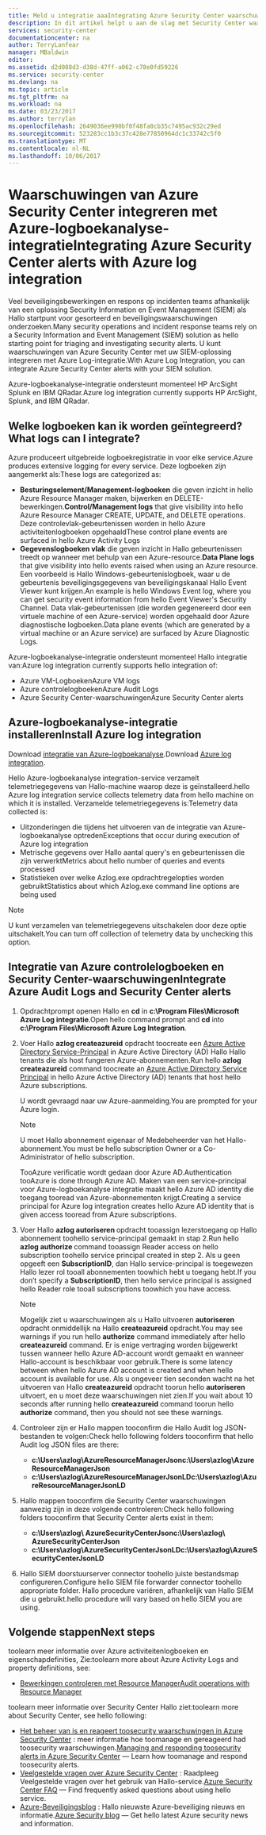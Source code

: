 ```yaml
---
title: Meld u integratie aaaIntegrating Azure Security Center waarschuwingen met Azure | Microsoft Docs
description: In dit artikel helpt u aan de slag met Security Center waarschuwingen integreren met Azure-logboekanalyse-integratie.
services: security-center
documentationcenter: na
author: TerryLanfear
manager: MBaldwin
editor: 
ms.assetid: d2d088d3-d38d-47ff-a062-c78e0fd59226
ms.service: security-center
ms.devlang: na
ms.topic: article
ms.tgt_pltfrm: na
ms.workload: na
ms.date: 03/23/2017
ms.author: terrylan
ms.openlocfilehash: 2649036ee990bf0f48fa0cb35c7495ac932c29ed
ms.sourcegitcommit: 523283cc1b3c37c428e77850964dc1c33742c5f0
ms.translationtype: MT
ms.contentlocale: nl-NL
ms.lasthandoff: 10/06/2017
---
```

# <a name="integrating-azure-security-center-alerts-with-azure-log-integration"></a><span data-ttu-id="8b5ec-103">Waarschuwingen van Azure Security Center integreren met Azure-logboekanalyse-integratie</span><span class="sxs-lookup"><span data-stu-id="8b5ec-103">Integrating Azure Security Center alerts with Azure log integration</span></span>
<span data-ttu-id="8b5ec-104">Veel beveiligingsbewerkingen en respons op incidenten teams afhankelijk van een oplossing Security Information en Event Management (SIEM) als Hallo startpunt voor gesorteerd en beveiligingswaarschuwingen onderzoeken.</span><span class="sxs-lookup"><span data-stu-id="8b5ec-104">Many security operations and incident response teams rely on a Security Information and Event Management (SIEM) solution as hello starting point for triaging and investigating security alerts.</span></span> <span data-ttu-id="8b5ec-105">U kunt waarschuwingen van Azure Security Center met uw SIEM-oplossing integreren met Azure Log-integratie.</span><span class="sxs-lookup"><span data-stu-id="8b5ec-105">With Azure Log Integration, you can integrate Azure Security Center alerts with your SIEM solution.</span></span>

<span data-ttu-id="8b5ec-106">Azure-logboekanalyse-integratie ondersteunt momenteel HP ArcSight Splunk en IBM QRadar.</span><span class="sxs-lookup"><span data-stu-id="8b5ec-106">Azure log integration currently supports HP ArcSight, Splunk, and IBM QRadar.</span></span>

## <a name="what-logs-can-i-integrate"></a><span data-ttu-id="8b5ec-107">Welke logboeken kan ik worden geïntegreerd?</span><span class="sxs-lookup"><span data-stu-id="8b5ec-107">What logs can I integrate?</span></span>
<span data-ttu-id="8b5ec-108">Azure produceert uitgebreide logboekregistratie in voor elke service.</span><span class="sxs-lookup"><span data-stu-id="8b5ec-108">Azure produces extensive logging for every service.</span></span> <span data-ttu-id="8b5ec-109">Deze logboeken zijn aangemerkt als:</span><span class="sxs-lookup"><span data-stu-id="8b5ec-109">These logs are categorized as:</span></span>

* <span data-ttu-id="8b5ec-110">**Besturingselement/Management-logboeken** die geven inzicht in hello Azure Resource Manager maken, bijwerken en DELETE-bewerkingen.</span><span class="sxs-lookup"><span data-stu-id="8b5ec-110">**Control/Management logs** that give visibility into hello Azure Resource Manager CREATE, UPDATE, and DELETE operations.</span></span> <span data-ttu-id="8b5ec-111">Deze controlevlak-gebeurtenissen worden in hello Azure activiteitenlogboeken opgehaald</span><span class="sxs-lookup"><span data-stu-id="8b5ec-111">These control plane events are surfaced in hello Azure Activity Logs</span></span>
* <span data-ttu-id="8b5ec-112">**Gegevenslogboeken vlak** die geven inzicht in Hallo gebeurtenissen treedt op wanneer met behulp van een Azure-resource.</span><span class="sxs-lookup"><span data-stu-id="8b5ec-112">**Data Plane logs** that give visibility into hello events raised when using an Azure resource.</span></span> <span data-ttu-id="8b5ec-113">Een voorbeeld is Hallo Windows-gebeurtenislogboek, waar u de gebeurtenis beveiligingsgegevens van beveiligingskanaal Hallo Event Viewer kunt krijgen.</span><span class="sxs-lookup"><span data-stu-id="8b5ec-113">An example is hello Windows Event log, where you can get security event information from hello Event Viewer's Security Channel.</span></span> <span data-ttu-id="8b5ec-114">Data vlak-gebeurtenissen (die worden gegenereerd door een virtuele machine of een Azure-service) worden opgehaald door Azure diagnostische logboeken.</span><span class="sxs-lookup"><span data-stu-id="8b5ec-114">Data plane events (which are generated by a virtual machine or an Azure service) are surfaced by Azure Diagnostic Logs.</span></span>

<span data-ttu-id="8b5ec-115">Azure-logboekanalyse-integratie ondersteunt momenteel Hallo integratie van:</span><span class="sxs-lookup"><span data-stu-id="8b5ec-115">Azure log integration currently supports hello integration of:</span></span>

* <span data-ttu-id="8b5ec-116">Azure VM-Logboeken</span><span class="sxs-lookup"><span data-stu-id="8b5ec-116">Azure VM logs</span></span>
* <span data-ttu-id="8b5ec-117">Azure controlelogboeken</span><span class="sxs-lookup"><span data-stu-id="8b5ec-117">Azure Audit Logs</span></span>
* <span data-ttu-id="8b5ec-118">Azure Security Center-waarschuwingen</span><span class="sxs-lookup"><span data-stu-id="8b5ec-118">Azure Security Center alerts</span></span>

## <a name="install-azure-log-integration"></a><span data-ttu-id="8b5ec-119">Azure-logboekanalyse-integratie installeren</span><span class="sxs-lookup"><span data-stu-id="8b5ec-119">Install Azure log integration</span></span>
<span data-ttu-id="8b5ec-120">Download [integratie van Azure-logboekanalyse](https://www.microsoft.com/download/details.aspx?id=53324).</span><span class="sxs-lookup"><span data-stu-id="8b5ec-120">Download [Azure log integration](https://www.microsoft.com/download/details.aspx?id=53324).</span></span>

<span data-ttu-id="8b5ec-121">Hello Azure-logboekanalyse integration-service verzamelt telemetriegegevens van Hallo-machine waarop deze is geïnstalleerd.</span><span class="sxs-lookup"><span data-stu-id="8b5ec-121">hello Azure log integration service collects telemetry data from hello machine on which it is installed.</span></span>  <span data-ttu-id="8b5ec-122">Verzamelde telemetriegegevens is:</span><span class="sxs-lookup"><span data-stu-id="8b5ec-122">Telemetry data collected is:</span></span>

* <span data-ttu-id="8b5ec-123">Uitzonderingen die tijdens het uitvoeren van de integratie van Azure-logboekanalyse optreden</span><span class="sxs-lookup"><span data-stu-id="8b5ec-123">Exceptions that occur during execution of Azure log integration</span></span>
* <span data-ttu-id="8b5ec-124">Metrische gegevens over Hallo aantal query's en gebeurtenissen die zijn verwerkt</span><span class="sxs-lookup"><span data-stu-id="8b5ec-124">Metrics about hello number of queries and events processed</span></span>
* <span data-ttu-id="8b5ec-125">Statistieken over welke Azlog.exe opdrachtregelopties worden gebruikt</span><span class="sxs-lookup"><span data-stu-id="8b5ec-125">Statistics about which Azlog.exe command line options are being used</span></span>

> [!NOTE]
> <span data-ttu-id="8b5ec-126">U kunt verzamelen van telemetriegegevens uitschakelen door deze optie uitschakelt.</span><span class="sxs-lookup"><span data-stu-id="8b5ec-126">You can turn off collection of telemetry data by unchecking this option.</span></span>
>
>

## <a name="integrate-azure-audit-logs-and-security-center-alerts"></a><span data-ttu-id="8b5ec-127">Integratie van Azure controlelogboeken en Security Center-waarschuwingen</span><span class="sxs-lookup"><span data-stu-id="8b5ec-127">Integrate Azure Audit Logs and Security Center alerts</span></span>
1. <span data-ttu-id="8b5ec-128">Opdrachtprompt openen Hallo en **cd** in **c:\Program Files\Microsoft Azure Log integratie**.</span><span class="sxs-lookup"><span data-stu-id="8b5ec-128">Open hello command prompt and **cd** into **c:\Program Files\Microsoft Azure Log Integration**.</span></span>
2. <span data-ttu-id="8b5ec-129">Voer Hallo **azlog createazureid** opdracht toocreate een [Azure Active Directory Service-Principal](../active-directory/active-directory-application-objects.md) in Azure Active Directory (AD) Hallo Hallo tenants die als host fungeren Azure-abonnementen.</span><span class="sxs-lookup"><span data-stu-id="8b5ec-129">Run hello **azlog createazureid** command toocreate an [Azure Active Directory Service Principal](../active-directory/active-directory-application-objects.md) in hello Azure Active Directory (AD) tenants that host hello Azure subscriptions.</span></span>

    <span data-ttu-id="8b5ec-130">U wordt gevraagd naar uw Azure-aanmelding.</span><span class="sxs-lookup"><span data-stu-id="8b5ec-130">You are prompted for your Azure login.</span></span>

   > [!NOTE]
   > <span data-ttu-id="8b5ec-131">U moet Hallo abonnement eigenaar of Medebeheerder van het Hallo-abonnement.</span><span class="sxs-lookup"><span data-stu-id="8b5ec-131">You must be hello subscription Owner or a Co-Administrator of hello subscription.</span></span>
   >
   >

    <span data-ttu-id="8b5ec-132">TooAzure verificatie wordt gedaan door Azure AD.</span><span class="sxs-lookup"><span data-stu-id="8b5ec-132">Authentication tooAzure is done through Azure AD.</span></span>  <span data-ttu-id="8b5ec-133">Maken van een service-principal voor Azure-logboekanalyse integratie maakt hello Azure AD identity die toegang tooread van Azure-abonnementen krijgt.</span><span class="sxs-lookup"><span data-stu-id="8b5ec-133">Creating a service principal for Azure log integration creates hello Azure AD identity that is given access tooread from Azure subscriptions.</span></span>
3. <span data-ttu-id="8b5ec-134">Voer Hallo **azlog autoriseren <SubscriptionID>**  opdracht tooassign lezerstoegang op Hallo abonnement toohello service-principal gemaakt in stap 2.</span><span class="sxs-lookup"><span data-stu-id="8b5ec-134">Run hello **azlog authorize <SubscriptionID>** command tooassign Reader access on hello subscription toohello service principal created in step 2.</span></span> <span data-ttu-id="8b5ec-135">Als u geen opgeeft een **SubscriptionID**, dan Hallo service-principal is toegewezen Hallo lezer rol tooall abonnementen toowhich hebt u toegang hebt.</span><span class="sxs-lookup"><span data-stu-id="8b5ec-135">If you don’t specify a **SubscriptionID**, then hello service principal is assigned hello Reader role tooall subscriptions toowhich you have access.</span></span>

   > [!NOTE]
   > <span data-ttu-id="8b5ec-136">Mogelijk ziet u waarschuwingen als u Hallo uitvoeren **autoriseren** opdracht onmiddellijk na Hallo **createazureid** opdracht.</span><span class="sxs-lookup"><span data-stu-id="8b5ec-136">You may see warnings if you run hello **authorize** command immediately after hello **createazureid** command.</span></span> <span data-ttu-id="8b5ec-137">Er is enige vertraging worden bijgewerkt tussen wanneer hello Azure AD-account wordt gemaakt en wanneer Hallo-account is beschikbaar voor gebruik.</span><span class="sxs-lookup"><span data-stu-id="8b5ec-137">There is some latency between when hello Azure AD account is created and when hello account is available for use.</span></span> <span data-ttu-id="8b5ec-138">Als u ongeveer tien seconden wacht na het uitvoeren van Hallo **createazureid** opdracht toorun hello **autoriseren** uitvoert, en u moet deze waarschuwingen niet zien.</span><span class="sxs-lookup"><span data-stu-id="8b5ec-138">If you wait about 10 seconds after running hello **createazureid** command toorun hello **authorize** command, then you should not see these warnings.</span></span>
   >
   >
4. <span data-ttu-id="8b5ec-139">Controleer zijn er Hallo mappen tooconfirm die Hallo Audit log JSON-bestanden te volgen:</span><span class="sxs-lookup"><span data-stu-id="8b5ec-139">Check hello following folders tooconfirm that hello Audit log JSON files are there:</span></span>

   * <span data-ttu-id="8b5ec-140">**c:\Users\azlog\AzureResourceManagerJson**</span><span class="sxs-lookup"><span data-stu-id="8b5ec-140">**c:\Users\azlog\AzureResourceManagerJson**</span></span>
   * <span data-ttu-id="8b5ec-141">**c:\Users\azlog\AzureResourceManagerJsonLD**</span><span class="sxs-lookup"><span data-stu-id="8b5ec-141">**c:\Users\azlog\AzureResourceManagerJsonLD**</span></span>
5. <span data-ttu-id="8b5ec-142">Hallo mappen tooconfirm die Security Center waarschuwingen aanwezig zijn in deze volgende controleren:</span><span class="sxs-lookup"><span data-stu-id="8b5ec-142">Check hello following folders tooconfirm that Security Center alerts exist in them:</span></span>

   * <span data-ttu-id="8b5ec-143">**c:\Users\azlog\ AzureSecurityCenterJson**</span><span class="sxs-lookup"><span data-stu-id="8b5ec-143">**c:\Users\azlog\ AzureSecurityCenterJson**</span></span>
   * <span data-ttu-id="8b5ec-144">**c:\Users\azlog\AzureSecurityCenterJsonLD**</span><span class="sxs-lookup"><span data-stu-id="8b5ec-144">**c:\Users\azlog\AzureSecurityCenterJsonLD**</span></span>
6. <span data-ttu-id="8b5ec-145">Hallo SIEM doorstuurserver connector toohello juiste bestandsmap configureren.</span><span class="sxs-lookup"><span data-stu-id="8b5ec-145">Configure hello SIEM file forwarder connector toohello appropriate folder.</span></span> <span data-ttu-id="8b5ec-146">Hallo procedure variëren, afhankelijk van Hallo SIEM die u gebruikt.</span><span class="sxs-lookup"><span data-stu-id="8b5ec-146">hello procedure will vary based on hello SIEM you are using.</span></span>

## <a name="next-steps"></a><span data-ttu-id="8b5ec-147">Volgende stappen</span><span class="sxs-lookup"><span data-stu-id="8b5ec-147">Next steps</span></span>
<span data-ttu-id="8b5ec-148">toolearn meer informatie over Azure activiteitenlogboeken en eigenschapdefinities, Zie:</span><span class="sxs-lookup"><span data-stu-id="8b5ec-148">toolearn more about Azure Activity Logs and property definitions, see:</span></span>

* [<span data-ttu-id="8b5ec-149">Bewerkingen controleren met Resource Manager</span><span class="sxs-lookup"><span data-stu-id="8b5ec-149">Audit operations with Resource Manager</span></span>](../azure-resource-manager/resource-group-audit.md)

<span data-ttu-id="8b5ec-150">toolearn meer informatie over Security Center Hallo ziet:</span><span class="sxs-lookup"><span data-stu-id="8b5ec-150">toolearn more about Security Center, see hello following:</span></span>

* <span data-ttu-id="8b5ec-151">[Het beheer van is en reageert toosecurity waarschuwingen in Azure Security Center](security-center-managing-and-responding-alerts.md) : meer informatie hoe toomanage en gereageerd had toosecurity waarschuwingen.</span><span class="sxs-lookup"><span data-stu-id="8b5ec-151">[Managing and responding toosecurity alerts in Azure Security Center](security-center-managing-and-responding-alerts.md) — Learn how toomanage and respond toosecurity alerts.</span></span>
* <span data-ttu-id="8b5ec-152">[Veelgestelde vragen over Azure Security Center](security-center-faq.md) : Raadpleeg Veelgestelde vragen over het gebruik van Hallo-service.</span><span class="sxs-lookup"><span data-stu-id="8b5ec-152">[Azure Security Center FAQ](security-center-faq.md) — Find frequently asked questions about using hello service.</span></span>
* <span data-ttu-id="8b5ec-153">[Azure-Beveiligingsblog](http://blogs.msdn.com/b/azuresecurity/) : Hallo nieuwste Azure-beveiliging nieuws en informatie.</span><span class="sxs-lookup"><span data-stu-id="8b5ec-153">[Azure Security blog](http://blogs.msdn.com/b/azuresecurity/) — Get hello latest Azure security news and information.</span></span>
